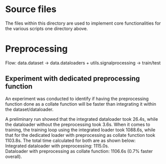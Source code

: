 # Source files
The files within this directory are used to implement core functionalities for the various scripts one directory above.

# Preprocessing
Flow: data.dataset -> data.dataloaders + utils.signalprocessing -> train/test

## Experiment with dedicated preprocessing function
An experiment was conducted to identify if having the preprocessing function done as a collate function will be faster than integrating it within the dataset/dataloader.

A preliminary run showed that the integrated dataloader took 26.4s, while the dataloader without the preprocessing took 3.6s. When it comes to training, the training loop using the integrated loader took 1088.6s, while that for the dedicated loader with preprocessing as collate function took 1103.8s. The total time calculated for both are as shown below:\
Integrated dataloader with preprocessing: 1115.0s.\
Dataloader with preprocessing as collate function: 1106.6s (0.7% faster overall).